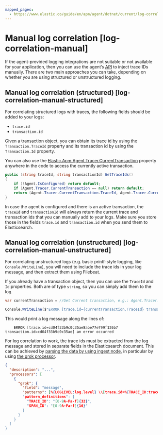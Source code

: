 ```yaml
---
mapped_pages:
  - https://www.elastic.co/guide/en/apm/agent/dotnet/current/log-correlation-manual.html
---
```


# Manual log correlation [log-correlation-manual]

If the agent-provided logging integrations are not suitable or not available for your application, then you can use the agent’s [API](/reference/public-api.md) to inject trace IDs manually. There are two main approaches you can take, depending on whether you are using structured or unstructured logging.


## Manual log correlation (structured) [log-correlation-manual-structured]

For correlating structured logs with traces, the following fields should be added to your logs:

* `trace.id`
* `transaction.id`

Given a transaction object, you can obtain its trace id by using the `Transaction.TraceId` property and its transaction id by using the `Transaction.Id` property.

You can also use the [Elastic.Apm.Agent.Tracer.CurrentTransaction](/reference/public-api.md#api-current-transaction) property anywhere in the code to access the currently active transaction.

```csharp
public (string traceId, string transactionId) GetTraceIds()
{
	if (!Agent.IsConfigured) return default;
	if (Agent.Tracer.CurrentTransaction == null) return default;
	return (Agent.Tracer.CurrentTransaction.TraceId, Agent.Tracer.CurrentTransaction.Id);
}
```

In case the agent is configured and there is an active transaction, the `traceId` and `transactionId` will always return the current trace and transaction ids that you can manually add to your logs. Make sure you store those in the fields `trace.id` and `transaction.id` when you send them to Elasticsearch.


## Manual log correlation (unstructured) [log-correlation-manual-unstructured]

For correlating unstructured logs (e.g. basic printf-style logging, like `Console.WriteLine`), you will need to include the trace ids in your log message, and then extract them using Filebeat.

If you already have a transaction object, then you can use the `TraceId` and `Id` properties. Both are of type `string`, so you can simply add them to the log.

```csharp
var currentTransaction = //Get Current transaction, e.g.: Agent.Tracer.CurrentTransaction;

Console.WriteLine($"ERROR [trace.id={currentTransaction.TraceId} transaction.id={currentTransaction.Id}] an error occurred");
```

This would print a log message along the lines of:

```
    ERROR [trace.id=cd04f33b9c0c35ae8abe77e799f126b7 transaction.id=cd04f33b9c0c35ae] an error occurred
```

For log correlation to work, the trace ids must be extracted from the log message and stored in separate fields in the Elasticsearch document. This can be achieved by [parsing the data by using ingest node](beats://reference/filebeat/configuring-ingest-node.md), in particular by using [the grok processor](elasticsearch://reference/enrich-processor/grok-processor.md).

```json
{
  "description": "...",
  "processors": [
    {
      "grok": {
        "field": "message",
        "patterns": [%{LOGLEVEL:log.level} \\[trace.id=%{TRACE_ID:trace.id}(?: transaction.id=%{SPAN_ID:transaction.id})?\\] %{GREEDYDATA:message}"],
        "pattern_definitions": {
          "TRACE_ID": "[0-9A-Fa-f]{32}",
          "SPAN_ID": "[0-9A-Fa-f]{16}"
        }
      }
    }
  ]
}
```

